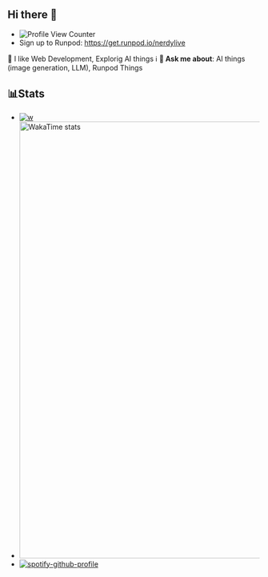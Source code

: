 ## Hi there 👋
* ![Profile View Counter](https://komarev.com/ghpvc/?username=nerdylive123)
* Sign up to Runpod: https://get.runpod.io/nerdylive


 🌱 I like Web Development, Explorig AI things
 ℹ️ **💬 Ask me about**:  AI things (image generation, LLM), Runpod Things

## 📊Stats
* [![w](https://wakatime.com/badge/user/145338ca-f3ac-401c-8a78-13c317b7e092.svg)](https://wakatime.com/@145338ca-f3ac-401c-8a78-13c317b7e092)
* <img
  src="https://wakatime.com/share/@nerdylive123/c83e8a7d-efe7-46a5-ac70-9e9ac7fc0389.svg"
  alt="WakaTime stats"
  width="1080"
  height="872"
/>
* [![spotify-github-profile](https://spotify-github-profile.kittinanx.com/api/view?uid=586n6pr1vwbezck28mt7jopn9&cover_image=true&theme=default&show_offline=false&background_color=121212&interchange=false)](https://github.com/kittinan/spotify-github-profile)

<!--
**nerdylive123/nerdylive123** is a ✨ _special_ ✨ repository because its `README.md` (this file) appears on your GitHub profile.

Here are some ideas to get you started:

- 🔭 I’m currently working on ...

- 👯 I’m looking to collaborate on ...
- 🤔 I’m looking for help with ...
- 💬 Ask me about ...
- 📫 How to reach me: ...
- 😄 Pronouns: ...
- ⚡ Fun fact: ...
-->
